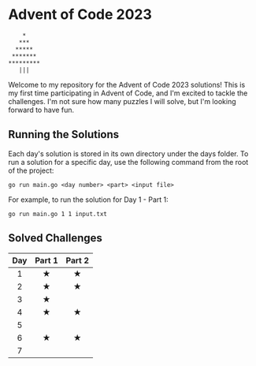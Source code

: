 # Advent of Code 2023

```
    *
   ***
  *****
 *******
*********
   |||
```

Welcome to my repository for the Advent of Code 2023 solutions! This is my first time participating in Advent of Code, and I'm excited to tackle the challenges. I'm not sure how many puzzles I will solve, but I'm looking forward to have fun.

## Running the Solutions
Each day's solution is stored in its own directory under the days folder. To run a solution for a specific day, use the following command from the root of the project:

```
go run main.go <day number> <part> <input file>
```

For example, to run the solution for Day 1 - Part 1:
```
go run main.go 1 1 input.txt
```

## Solved Challenges

| Day | Part 1 | Part 2 |
|:---:|:------:|:------:|
|  1  |    ★   |    ★   |
|  2  |    ★   |    ★   |
|  3  |    ★   |        |
|  4  |    ★   |    ★   |
|  5  |        |        |
|  6  |    ★   |    ★   |
|  7  |        |        |